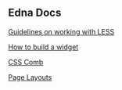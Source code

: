 **Edna Docs**
---

[Guidelines on working with LESS][1]

[How to build a widget][2] 

[CSS Comb][3] 

[Page Layouts][4] 

  [1]: less-guidelines.md
  [2]: building-widgets.md
  [3]: css-comb.md
  [4]: page-layout.md
